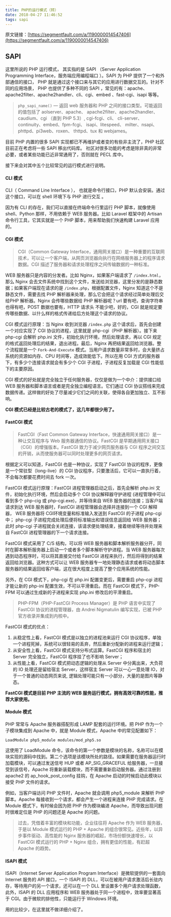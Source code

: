 ```yaml
---
title: PHP的运行模式（转）
date: 2018-04-27 11:46:52
tags: sapi
---
```

原文链接：[https://segmentfault.com/a/1190000014547406](https://segmentfault.com/a/1190000014547406)

## SAPI
这里所说的 PHP 运行模式， 其实指的是 SAPI （Server Application Programming Interface，服务端应用编程端口 ）。SAPI 为 PHP 提供了一个和外部通信的接口， PHP 就是通过这个接口来与其它的应用进行数据交互的。针对不同的应用场景， PHP 也提供了多种不同的 SAPI ，常见的有：apache、apache2filter、apache2handler、cli、cgi、embed 、fast-cgi、isapi 等等。 

> `php_sapi_name()` — 返回 web 服务器和 PHP 之间的接口类型。可能返回的值包括了 aolserver、apache、 apache2filter、apache2handler、 caudium、cgi （直到 PHP 5.3）, cgi-fcgi、cli、 cli-server、 continuity、embed、fpm-fcgi、 isapi、litespeed、 milter、nsapi、 phttpd、pi3web、roxen、 thttpd、tux 和 webjames。

目前 PHP 内置的很多 SAPI 实现都已不再维护或者变的有些非主流了，PHP 社区目前正在考虑将一些 SAPI 移出代码库。 社区对很多功能的考虑是除非真的非常必要，或者某些功能已近非常通用了，否则就在 PECL 库中。

接下来会对其中五个比较常见的运行模式进行说明。
<!-- more -->
#### CLI 模式
CLI（ Command Line Interface ）， 也就是命令行接口，PHP 默认会安装。通过这个接口，可以在 shell 环境下与 PHP 进行交互 。

因为有 CLI 的存在，我们可以直接在终端命令行里运行 PHP 脚本，就像使用 shell、Python 那样，不用依赖于 WEB 服务器。比如 Laravel 框架中的 Artisan 命令行工具，它其实就是一个 PHP 脚本，用来帮助我们快速构建 Laravel 应用的。

#### CGI 模式
> CGI（Common Gateway Interface，通用网关接口）是一种重要的互联网技术，可以让一个客户端，从网页浏览器向执行在网络服务器上的程序请求数据。CGI 描述了服务器和请求处理程序之间传输数据的一种标准。

WEB 服务器只是内容的分发者。比如 Nginx，如果客户端请求了 `/index.html`，那么 Nginx 会去文件系统中找到这个文件，发送给浏览器，这里分发的是静态数据；如果客户端现在请求的是 `/index.php`，根据配置文件，Nginx 知道这个不是静态文件，需要去找 PHP 解析器来处理，那么它会把这个请求经过简单处理后交给PHP 解析器。Nginx 会传哪些数据给 PHP 解析器呢？url 要有吧，查询字符串也得有吧，POST 数据也要有，HTTP 请求头 不能少吧，好的，CGI 就是规定要传哪些数据、以什么样的格式传递给后方处理这个请求的协议。

CGI 模式运行原理：当 Nginx 收到浏览器 `/index.php` 这个请求后，首先会创建一个对应实现了 CGI 协议的进程，这里就是 php-cgi（PHP 解析器）。接下来 php-cgi 会解析 php.ini 文件，初始化执行环境，然后处理请求，再以 CGI 规定的格式返回处理后的结果，退出进程。最后，Nginx 再把结果返回给浏览器。整个流程就是一个 `Fork-And-Execute` 模式。当用户请求数量非常多时，会大量挤占系统的资源如内存、CPU 时间等，造成效能低下。所以在用 CGI 方式的服务器下，有多少个连接请求就会有多少个 CGI 子进程，子进程反复加载是 CGI 性能低下的主要原因。

CGI 模式的好处就是完全独立于任何服务器，仅仅是做为一个中介：提供接口给 WEB 服务器和脚本语言或者是完全独立编程语言。它们通过 CGI 协议搭线来完成数据传递。这样做的好处了尽量减少它们之间的关联，使得各自更加独立、互不影响。

**CGI 模式已经是比较古老的模式了，这几年都很少用了。**

#### FastCGI 模式
> FastCGI（Fast Common Gateway Interface，快速通用网关接口）是一种让交互程序与 Web 服务器通信的协议。FastCGI 是早期通用网关接口（CGI）的增强版本。FastCGI 致力于减少网页服务器与 CGI 程序之间交互的开销，从而使服务器可以同时处理更多的网页请求。

根据定义可以知道，FastCGI 也是一种协议，实现了 FastCGI 协议的程序，更像是一个常驻型（long-live）的 CGI 协议程序，只要激活后，它可以一直执行着，不会每次都要花费时间去 fork 一次。

FastCGI 模式运行原理：FastCGI 进程管理器启动之后，首先会解析 php.ini 文件，初始化执行环境，然后会启动多个 CGI 协议解释器守护进程 (进程管理中可以看到多个 php-cig 或 php-cgi.exe)，并等待来自 WEB 服务器的连接；当客户端请求到达 WEB 服务器时，FastCGI 进程管理器会选择并连接到一个 CGI 解释器， WEB 服务器将 CGI环境变量和标准输入发送到 FastCGI 的子进程 php-cgi 中； php-cgi 子进程完成处理后便将标准输出和错误信息返回给 WEB 服务器；此时 php-cgi 子进程就会关闭连接，该请求便处理结束，接着继续等待并处理来自 FastCGI 进程管理器的下一个请求连接。

FastCGI 模式采用了 C/S 结构，可以将 WEB 服务器和脚本解析服务器分开，同时在脚本解析服务器上启动一个或者多个脚本解析守护进程。当 WEB 服务器每次遇到动态程序时，可以将其直接交付给 FastCGI 进程来执行，然后将得到的结果返回给浏览器。这种方式可以让 WEB 服务器专一地处理静态请求或者将动态脚本服务器的结果返回给客户端，这在很大程度上提高了整个应用系统的性能。

另外，在 CGI 模式下，php-cgi 在 php.ini 配置变更后，需要重启 php-cgi 进程才能让新的 php-ini 配置生效，不可以平滑重启。而在 FastCGI 模式下，PHP-FPM 可以通过生成新的子进程来实现 php.ini 修改后的平滑重启。

> PHP-FPM（PHP-FastCGI Process Manager）是 PHP 语言中实现了 FastCGI 协议的进程管理器，由 Andrei Nigmatulin 编写实现，已被 PHP 官方收录并集成到内核中。

FastCGI 模式的优点：

1. 从稳定性上看，FastCGI 模式是以独立的进程池来运行 CGI 协议程序，单独一个进程死掉，系统可以很轻易的丢弃，然后重新分配新的进程来运行逻辑；
2. 从安全性上看，FastCGI 模式支持分布式运算。FastCGI 程序和宿主的 Server 完全独立，FastCGI 程序挂了也不影响 Server；
3. 从性能上看，FastCGI 模式把动态逻辑的处理从 Server 中分离出来，大负荷的 IO 处理还是留给宿主 Server，这样宿主 Server 可以一心一意处理 IO，对于一个普通的动态网页来说, 逻辑处理可能只有一小部分，大量的是图片等静态。

**FastCGI 模式是目前 PHP 主流的 WEB 服务运行模式，拥有高效可靠的性能，推荐大家使用。**

#### Module 模式
PHP 常常与 Apache 服务器搭配形成 LAMP 配套的运行环境。把 PHP 作为一个子模块集成到 Apache 中，就是 Module 模式，Apache 中的常见配置如下：
```
LoadModule php5_module modules/mod_php5.so
```
这使用了 LoadModule 命令，该命令的第一个参数是模块的名称，名称可以在模块实现的源码中找到。第二个选项是该模块所处的路径。如果需要在服务器运行时加载模块，可以通过发送信号 HUP 或者 AP_SIG_GRACEFUL 给服务器，一旦接受到该信号，Apache 将重新装载模块，而不需要重新启动服务器。通过注册到 apache2 的 ap_hook_post_config 挂钩，在 Apache 启动的时候启动此模块以接受 PHP 文件的请求。

例如，当客户端访问 PHP 文件时，Apache 就会调用 php5_module 来解析 PHP 脚本。Apache 每接收到一个请求，都会产生一个进程来连接 PHP 完成请求。在 Module 模式下，有时候会因为把 PHP 作为模块编进 Apache，而导致出现问题时很难定位是 PHP 的问题还是 Apache 的问题。

> 过去，凭借着丰富的模块和功能，企业往往将 Apache 作为 WEB 服务器，于是以 Module 模式运行的 PHP + Apache 的组合很常见。近些年，以异步事件驱动、高性能的 Nginx 服务器的崛起，市场份额快速增长，以 FastCGI 模式运行的 PHP + Nginx 组合，拥有更佳的性能，有赶超 Apache 的趋势。

#### ISAPI 模式
ISAPI（Internet Server Application Program Interface）是微软提供的一套面向 Internet 服务的 API 接口，一个 ISAPI 的 DLL，可以在被用户请求激活后长驻内存，等待用户的另一个请求，还可以在一个 DLL 里设置多个用户请求处理函数，此外，ISAPI 的 DLL 应用程序和 WEB 服务器处于同一个进程中，效率要显著高于 CGI。由于微软的排他性，只能运行于 Windows 环境。

用的比较少，在这里就不做详细介绍了。